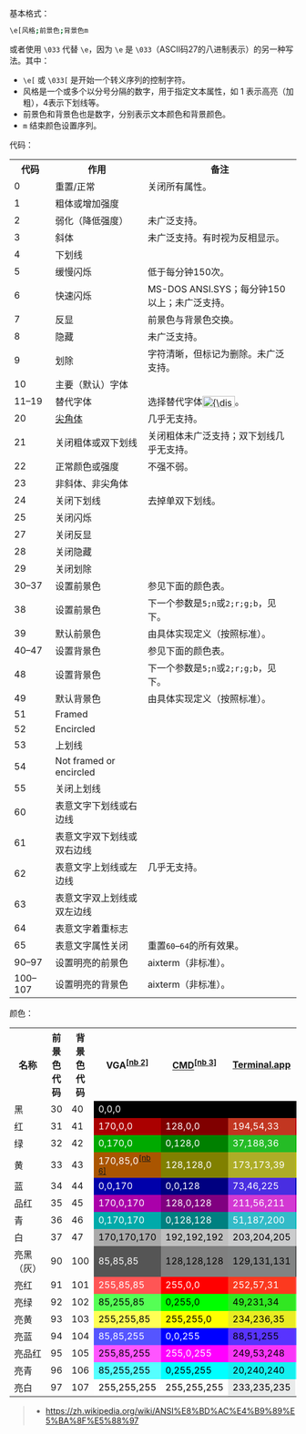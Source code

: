 基本格式：
```bash
\e[风格;前景色;背景色m
```

或者使用 `\033` 代替 `\e`，因为 `\e` 是 `\033`（ASCII码27的八进制表示）的另一种写法。其中：
- `\e[` 或 `\033[` 是开始一个转义序列的控制字符。
- 风格是一个或多个以分号分隔的数字，用于指定文本属性，如 1 表示高亮（加粗），4表示下划线等。
- 前景色和背景色也是数字，分别表示文本颜色和背景颜色。
- `m` 结束颜色设置序列。

代码：
<table class="wikitable">
<tbody><tr>
<th>代码</th>
<th>作用</th>
<th>备注
</th></tr>
<tr>
<td>0</td>
<td>重置/正常</td>
<td>关闭所有属性。
</td></tr>
<tr>
<td>1</td>
<td>粗体或增加强度</td>
<td>
</td></tr>
<tr>
<td>2</td>
<td>弱化（降低强度）</td>
<td>未广泛支持。
</td></tr>
<tr>
<td>3</td>
<td>斜体</td>
<td>未广泛支持。有时视为反相显示。
</td></tr>
<tr>
<td>4</td>
<td>下划线</td>
<td>
</td></tr>
<tr>
<td>5</td>
<td>缓慢闪烁</td>
<td>低于每分钟150次。
</td></tr>
<tr>
<td>6</td>
<td>快速闪烁</td>
<td>MS-DOS ANSI.SYS；每分钟150以上；未广泛支持。
</td></tr>
<tr>
<td>7</td>
<td>反显</td>
<td>前景色与背景色交换。
</td></tr>
<tr>
<td>8</td>
<td>隐藏</td>
<td>未广泛支持。
</td></tr>
<tr>
<td>9</td>
<td>划除</td>
<td>字符清晰，但标记为删除。未广泛支持。
</td></tr>
<tr>
<td>10</td>
<td>主要（默认）字体</td>
<td>
</td></tr>
<tr>
<td>11–19</td>
<td>替代字体</td>
<td>选择替代字体<span class="mwe-math-element"><span class="mwe-math-mathml-inline mwe-math-mathml-a11y" style="display: none;"><math xmlns="http://www.w3.org/1998/Math/MathML" alttext="{\displaystyle n-10}">
  <semantics>
    <mrow class="MJX-TeXAtom-ORD">
      <mstyle displaystyle="true" scriptlevel="0">
        <mi>n</mi>
        <mo>−<!-- − --></mo>
        <mn>10</mn>
      </mstyle>
    </mrow>
    <annotation encoding="application/x-tex">{\displaystyle n-10}</annotation>
  </semantics>
</math></span><img src="https://wikimedia.org/api/rest_v1/media/math/render/svg/f84f9418cc9f1de8428f11785ae95b5415b425c5" class="mwe-math-fallback-image-inline mw-invert skin-invert" aria-hidden="true" style="vertical-align: -0.505ex; width:6.56ex; height:2.343ex;" alt="{\displaystyle n-10}"></span>。
</td></tr>
<tr>
<td>20</td>
<td><a href="/wiki/%E5%BE%B7%E6%96%87%E5%B0%96%E8%A7%92%E9%AB%94" title="德文尖角体">尖角体</a></td>
<td>几乎无支持。
</td></tr>
<tr>
<td>21</td>
<td>关闭粗体或双下划线</td>
<td>关闭粗体未广泛支持；双下划线几乎无支持。
</td></tr>
<tr>
<td>22</td>
<td>正常颜色或强度</td>
<td>不强不弱。
</td></tr>
<tr>
<td>23</td>
<td>非斜体、非尖角体</td>
<td>
</td></tr>
<tr>
<td>24</td>
<td>关闭下划线</td>
<td>去掉单双下划线。
</td></tr>
<tr>
<td>25</td>
<td>关闭闪烁</td>
<td>
</td></tr>
<tr>
<td>27</td>
<td>关闭反显</td>
<td>
</td></tr>
<tr>
<td>28</td>
<td>关闭隐藏</td>
<td>
</td></tr>
<tr>
<td>29</td>
<td>关闭划除</td>
<td>
</td></tr>
<tr>
<td>30–37</td>
<td>设置前景色</td>
<td>参见下面的颜色表。
</td></tr>
<tr>
<td>38</td>
<td>设置前景色</td>
<td>下一个参数是<code>5;n</code>或<code>2;r;g;b</code>，见下。
</td></tr>
<tr>
<td>39</td>
<td>默认前景色</td>
<td>由具体实现定义（按照标准）。
</td></tr>
<tr>
<td>40–47</td>
<td>设置背景色</td>
<td>参见下面的颜色表。
</td></tr>
<tr>
<td>48</td>
<td>设置背景色</td>
<td>下一个参数是<code>5;n</code>或<code>2;r;g;b</code>，见下。
</td></tr>
<tr>
<td>49</td>
<td>默认背景色</td>
<td>由具体实现定义（按照标准）。
</td></tr>
<tr>
<td>51</td>
<td>Framed</td>
<td>
</td></tr>
<tr>
<td>52</td>
<td>Encircled</td>
<td>
</td></tr>
<tr>
<td>53</td>
<td>上划线</td>
<td>
</td></tr>
<tr>
<td>54</td>
<td>Not framed or encircled</td>
<td>
</td></tr>
<tr>
<td>55</td>
<td>关闭上划线</td>
<td>
</td></tr>
<tr>
<td>60</td>
<td>表意文字下划线或右边线</td>
<td rowspan="5">几乎无支持。
</td></tr>
<tr>
<td>61</td>
<td>表意文字双下划线或双右边线
</td></tr>
<tr>
<td>62</td>
<td>表意文字上划线或左边线
</td></tr>
<tr>
<td>63</td>
<td>表意文字双上划线或双左边线
</td></tr>
<tr>
<td>64</td>
<td>表意文字着重标志
</td></tr>
<tr>
<td>65</td>
<td>表意文字属性关闭</td>
<td>重置<code>60</code>–<code>64</code>的所有效果。
</td></tr>
<tr>
<td>90–97</td>
<td>设置明亮的前景色</td>
<td>aixterm（非标准）。
</td></tr>
<tr>
<td><span class="nowrap">100–107</span></td>
<td>设置明亮的背景色</td>
<td>aixterm（非标准）。
</td></tr></tbody></table>

颜色：
<table class="wikitable">

<tbody><tr>
<th>名称</th>
<th>前景色代码</th>
<th>背景色代码
</th>
<th>VGA<sup id="cite_ref-16" class="reference"><a href="#cite_note-16" title="">[nb 2]</a></sup>
</th>
<th><a href="/wiki/%E5%91%BD%E4%BB%A4%E6%8F%90%E7%A4%BA%E7%AC%A6" class="mw-redirect" title="命令提示符">CMD</a><sup id="cite_ref-17" class="reference"><a href="#cite_note-17">[nb 3]</a></sup>
</th>
<th><a href="/wiki/%E7%BB%88%E7%AB%AF_(macOS)" title="终端 (macOS)">Terminal.app</a>
</th>
<th><a href="/wiki/PuTTY" title="PuTTY">PuTTY</a>
</th>
<th><a href="/wiki/MIRC" title="MIRC">mIRC</a>
</th>
<th><a href="/wiki/Xterm" title="Xterm">xterm</a>
</th>
<th><span class="ilh-all" data-orig-title="X11颜色名称" data-lang-code="en" data-lang-name="英语" data-foreign-title="X11 color names"><span class="ilh-page"><a href="/w/index.php?title=X11%E9%A2%9C%E8%89%B2%E5%90%8D%E7%A7%B0&amp;action=edit&amp;redlink=1" class="new" original-title="X11颜色名称（页面不存在）">X</a></span><span class="noprint ilh-comment">（<span class="ilh-lang">英语</span><span class="ilh-colon">：</span><span class="ilh-link"><a href="https://en.wikipedia.org/wiki/X11_color_names" class="extiw" title="en:X11 color names"><span lang="en" dir="auto">X11 color names</span></a></span>）</span></span><sup id="cite_ref-18" class="reference"><a href="#cite_note-18" title="">[nb 4]</a></sup>
</th>
<th><a href="/wiki/Ubuntu" title="Ubuntu">Ubuntu</a><sup id="cite_ref-19" class="reference"><a href="#cite_note-19">[nb 5]</a></sup>
</th></tr>
<tr>
<td>黑</td>
<td>30</td>
<td>40
</td>
<td colspan="7" style="background: #000; color: white">0,0,0
</td>
<td style="background: #010101; color: white">1,1,1
</td></tr>
<tr>
<td>红</td>
<td>31</td>
<td>41
</td>
<td style="background: #AA0000; color: white">170,0,0
</td>
<td style="background: #800000; color: white">128,0,0
</td>
<td style="background: #c23621; color: white">194,54,33
</td>
<td style="background: #bb0000; color: white">187,0,0
</td>
<td style="background: #7f0000; color: white">127,0,0
</td>
<td style="background: #cd0000; color: white">205,0,0
</td>
<td style="background: #ff0000; color: white">255,0,0
</td>
<td style="background: #de382b; color: white">222,56,43
</td></tr>
<tr>
<td>绿</td>
<td>32</td>
<td>42
</td>
<td style="background: #00AA00; color: white">0,170,0
</td>
<td style="background: #008000; color: white">0,128,0
</td>
<td style="background: #25bc26; color: white">37,188,36
</td>
<td style="background: #00bb00; color: white">0,187,0
</td>
<td style="background: #009300; color: white">0,147,0
</td>
<td style="background: #00cd00; color: white">0,205,0
</td>
<td style="background: #00ff00; color: black">0,255,0
</td>
<td style="background: #39b54a; color: black">57,181,74
</td></tr>
<tr>
<td>黄</td>
<td>33</td>
<td>43
</td>
<td style="background: #AA5500; color: white">170,85,0<sup id="cite_ref-20" class="reference"><a href="#cite_note-20" title="">[nb 6]</a></sup>
</td>
<td style="background: #808000; color: white">128,128,0
</td>
<td style="background: #adad27; color: white">173,173,39
</td>
<td style="background: #bbbb00; color: black">187,187,0
</td>
<td style="background: #fc7f00; color: white">252,127,0
</td>
<td style="background: #cdcd00; color: black">205,205,0
</td>
<td style="background: #ffff00; color: black">255,255,0
</td>
<td style="background: #ffc706; color: black">255,199,6
</td></tr>
<tr>
<td>蓝</td>
<td>34</td>
<td>44
</td>
<td style="background: #0000AA; color: white">0,0,170
</td>
<td style="background: #000080; color: white">0,0,128
</td>
<td style="background: #492ee1; color: white">73,46,225
</td>
<td style="background: #0000bb; color: white">0,0,187
</td>
<td style="background: #00007f; color: white">0,0,127
</td>
<td style="background: #0000ee; color: white">0,0,238<sup id="cite_ref-21" class="reference"><a href="#cite_note-21">[15]</a></sup>
</td>
<td style="background: #0000ff; color: white">0,0,255
</td>
<td style="background: #006fb8; color: white">0,111,184
</td></tr>
<tr>
<td>品红</td>
<td>35</td>
<td>45
</td>
<td style="background: #AA00AA; color: white">170,0,170
</td>
<td style="background: #800080; color: white">128,0,128
</td>
<td style="background: #d338d3; color: white">211,56,211
</td>
<td style="background: #bb00bb; color: white">187,0,187
</td>
<td style="background: #9c009c; color: white">156,0,156
</td>
<td style="background: #cd00cd; color: white">205,0,205
</td>
<td style="background: #ff00ff; color: black">255,0,255
</td>
<td style="background: #762671; color: white">118,38,113
</td></tr>
<tr>
<td>青</td>
<td>36</td>
<td>46
</td>
<td style="background: #00AAAA; color: white">0,170,170
</td>
<td style="background: #008080; color: white">0,128,128
</td>
<td style="background: #33bbc8; color: white">51,187,200
</td>
<td style="background: #00bbbb; color: black">0,187,187
</td>
<td style="background: #009393; color: white">0,147,147
</td>
<td style="background: #00cdcd; color: black">0,205,205
</td>
<td style="background: #00ffff; color: black">0,255,255
</td>
<td style="background: #2cb5e9; color: black">44,181,233
</td></tr>
<tr>
<td>白</td>
<td>37</td>
<td>47
</td>
<td style="background: #AAAAAA; color: black">170,170,170
</td>
<td style="background: #c0c0c0; color: black">192,192,192
</td>
<td style="background: #cbcccd; color: black">203,204,205
</td>
<td style="background: #bbbbbb; color: black">187,187,187
</td>
<td style="background: #d2d2d2; color: black">210,210,210
</td>
<td style="background: #e5e5e5; color: black">229,229,229
</td>
<td style="background: #ffffff; color: black">255,255,255
</td>
<td style="background: #cccccc; color: black">204,204,204
</td></tr>
<tr>
<td>亮黑（灰）</td>
<td>90</td>
<td>100
</td>
<td style="background: #555555; color: white">85,85,85
</td>
<td style="background: #808080; color: black">128,128,128
</td>
<td style="background: #818383; color: black">129,131,131
</td>
<td style="background: #555555; color: white">85,85,85
</td>
<td style="background: #7f7f7f; color: white">127,127,127
</td>
<td style="background: #7f7f7f; color: white">127,127,127
</td>
<td>
</td>
<td style="background: #808080; color: black">128,128,128
</td></tr>
<tr>
<td>亮红</td>
<td>91</td>
<td>101
</td>
<td style="background: #FF5555; color: white">255,85,85
</td>
<td style="background: #ff0000; color: white">255,0,0
</td>
<td style="background: #fc391f; color: white">252,57,31
</td>
<td style="background: #ff5555; color: white">255,85,85
</td>
<td style="background: #ff0000; color: white">255,0,0
</td>
<td style="background: #ff0000; color: white">255,0,0
</td>
<td>
</td>
<td style="background: #ff0000; color: white">255,0,0
</td></tr>
<tr>
<td>亮绿</td>
<td>92</td>
<td>102
</td>
<td style="background: #55FF55; color: black">85,255,85
</td>
<td style="background: #00ff00; color: black">0,255,0
</td>
<td style="background: #31e722; color: black">49,231,34
</td>
<td style="background: #55ff55; color: black">85,255,85
</td>
<td style="background: #00fc00; color: black">0,252,0
</td>
<td style="background: #00ff00; color: black">0,255,0
</td>
<td style="background: #90ee90; color: black">144,238,144
</td>
<td style="background: #00ff00; color: black">0,255,0
</td></tr>
<tr>
<td>亮黄</td>
<td>93</td>
<td>103
</td>
<td style="background: #FFFF55; color: black">255,255,85
</td>
<td style="background: #ffff00; color: black">255,255,0
</td>
<td style="background: #eaec23; color: black">234,236,35
</td>
<td style="background: #ffff55; color: black">255,255,85
</td>
<td style="background: #ffff00; color: black">255,255,0
</td>
<td style="background: #ffff00; color: black">255,255,0
</td>
<td style="background: #ffffe0; color: black">255,255,224
</td>
<td style="background: #ffff00; color: black">255,255,0
</td></tr>
<tr>
<td>亮蓝</td>
<td>94</td>
<td>104
</td>
<td style="background: #5555FF; color: white">85,85,255
</td>
<td style="background: #0000ff; color: white">0,0,255
</td>
<td style="background: #5833ff; color: black">88,51,255
</td>
<td style="background: #5555ff; color: black">85,85,255
</td>
<td style="background: #0000fc; color: white">0,0,252
</td>
<td style="background: #5c5cff; color: black">92,92,255<sup id="cite_ref-22" class="reference"><a href="#cite_note-22">[16]</a></sup>
</td>
<td style="background: #acd8e6; color: black">173,216,230
</td>
<td style="background: #0000ff; color: white">0,0,255
</td></tr>
<tr>
<td>亮品红</td>
<td>95</td>
<td>105
</td>
<td style="background: #FF55FF; color: black">255,85,255
</td>
<td style="background: #ff00ff; color: white">255,0,255
</td>
<td style="background: #f935f8; color: black">249,53,248
</td>
<td style="background: #ff55ff; color: black">255,85,255
</td>
<td style="background: #ff00ff; color: white">255,0,255
</td>
<td style="background: #ff00ff; color: white">255,0,255
</td>
<td>
</td>
<td style="background: #ff00ff; color: white">255,0,255
</td></tr>
<tr>
<td>亮青</td>
<td>96</td>
<td>106
</td>
<td style="background: #55FFFF; color: black">85,255,255
</td>
<td style="background: #00ffff; color: black">0,255,255
</td>
<td style="background: #14f0f0; color: black">20,240,240
</td>
<td style="background: #55ffff; color: black">85,255,255
</td>
<td style="background: #00ffff; color: black">0,255,255
</td>
<td style="background: #00ffff; color: black">0,255,255
</td>
<td style="background: #e0ffff; color: black">224,255,255
</td>
<td style="background: #00ffff; color: black">0,255,255
</td></tr>
<tr>
<td>亮白</td>
<td>97</td>
<td>107
</td>
<td style="background: #FFFFFF; color: black">255,255,255
</td>
<td style="background: #ffffff; color: black">255,255,255
</td>
<td style="background: #e9ebeb; color: black">233,235,235
</td>
<td style="background: #ffffff; color: black">255,255,255
</td>
<td style="background: #ffffff; color: black">255,255,255
</td>
<td style="background: #ffffff; color: black">255,255,255
</td>
<td>
</td>
<td style="background: #ffffff; color: black">255,255,255
</td></tr></tbody></table>

> - <https://zh.wikipedia.org/wiki/ANSI%E8%BD%AC%E4%B9%89%E5%BA%8F%E5%88%97>